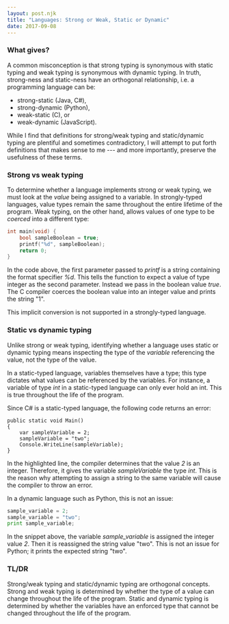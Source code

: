 ```yaml
---
layout: post.njk
title: "Languages: Strong or Weak, Static or Dynamic"
date: 2017-09-08
---
```


### What gives?

A common misconception is that strong typing is synonymous with static typing and weak typing is synonymous with dynamic typing.
In truth, strong-ness and static-ness have an orthogonal relationship, i.e. a programming language can be:

-   strong-static (Java, C#),
-   strong-dynamic (Python),
-   weak-static (C), or
-   weak-dynamic (JavaScript).

While I find that definitions for strong/weak typing and static/dynamic typing are plentiful and sometimes contradictory, I will attempt to put forth definitions that makes sense to me --- and more importantly, preserve the usefulness of these terms.

### Strong vs weak typing

To determine whether a language implements strong or weak typing, we must look at the *value* being assigned to a variable.
In strongly-typed languages, value types remain the same throughout the entire lifetime of the program.
Weak typing, on the other hand, allows values of one type to be *coerced* into a different type:

```c
int main(void) {
    bool sampleBoolean = true;
    printf("%d", sampleBoolean);
    return 0;
}
```

In the code above, the first parameter passed to *printf* is a string containing the format specifier *%d*.
This tells the function to expect a value of type integer as the second parameter.
Instead we pass in the boolean value *true*.
The C compiler coerces the boolean value into an integer value and prints the string "1".

This implicit conversion is not supported in a strongly-typed language.

### Static vs dynamic typing

Unlike strong or weak typing, identifying whether a language uses static or dynamic typing means inspecting the type of the *variable* referencing the value, not the type of the value.

In a static-typed language, variables themselves have a type; this type dictates what values can be referenced by the variables.
For instance, a variable of type *int* in a static-typed language can only ever hold an int.
This is true throughout the life of the program.

Since C# is a static-typed language, the following code returns an error:

```csharp/2
public static void Main()
{
    var sampleVariable = 2;
    sampleVariable = "two";
    Console.WriteLine(sampleVariable);
}
```

In the highlighted line, the compiler determines that the value *2* is an integer.
Therefore, it gives the variable *sampleVariable* the type *int*.
This is the reason why attempting to assign a string to the same variable will cause the compiler to throw an error.

In a dynamic language such as Python, this is not an issue:

```python
sample_variable = 2;
sample_variable = "two";
print sample_variable;
```

In the snippet above, the variable *sample_variable* is assigned the integer value *2*.
Then it is reassigned the string value "two".
This is not an issue for Python; it prints the expected string "two".

### TL/DR

Strong/weak typing and static/dynamic typing are orthogonal concepts.
Strong and weak typing is determined by whether the type of a value can change throughout the life of the program.
 Static and dynamic typing is determined by whether the variables have an enforced type that cannot be changed throughout the life of the program.
